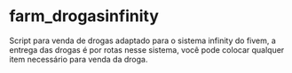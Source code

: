 # farm_drogasinfinity
Script para venda de drogas adaptado para o sistema infinity do fivem, a entrega das drogas é por rotas nesse sistema, você pode colocar qualquer item necessário para venda da droga.
